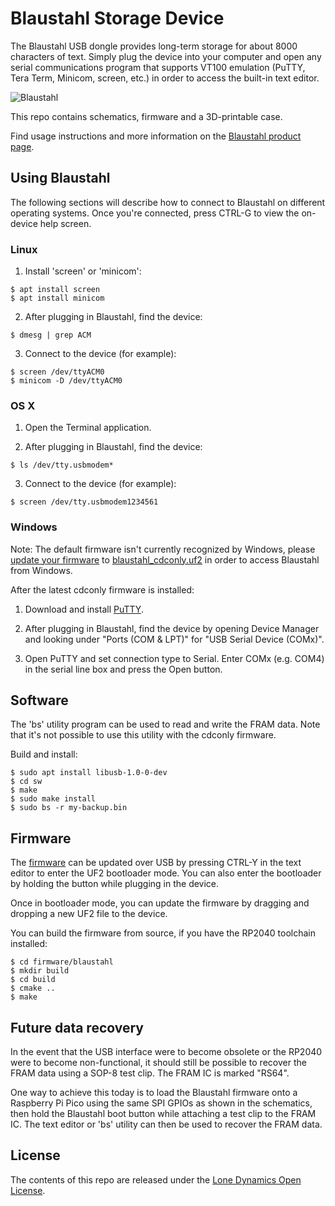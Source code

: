 # Blaustahl Storage Device

The Blaustahl USB dongle provides long-term storage for about 8000 characters of text. Simply plug the device into your computer and open any serial communications program that supports VT100 emulation (PuTTY, Tera Term, Minicom, screen, etc.) in order to access the built-in text editor.

![Blaustahl](https://github.com/machdyne/blaustahl/blob/251dba51e97cc46e1b7918198aa66e48cc741dd9/blaustahl.png)

This repo contains schematics, firmware and a 3D-printable case.

Find usage instructions and more information on the [Blaustahl product page](https://machdyne.com/product/blaustahl-storage-device/).


## Using Blaustahl

The following sections will describe how to connect to Blaustahl on different operating systems. Once you're connected, press CTRL-G to view the on-device help screen.

### Linux

1. Install 'screen' or 'minicom':

```
$ apt install screen
$ apt install minicom
```

2. After plugging in Blaustahl, find the device:

```
$ dmesg | grep ACM
```

3. Connect to the device (for example):

```
$ screen /dev/ttyACM0
$ minicom -D /dev/ttyACM0
```

### OS X

1. Open the Terminal application.

2. After plugging in Blaustahl, find the device:

```
$ ls /dev/tty.usbmodem*
```

3. Connect to the device (for example):

```
$ screen /dev/tty.usbmodem1234561
```

### Windows

Note: The default firmware isn't currently recognized by Windows, please [update your firmware](#firmware) to [blaustahl_cdconly.uf2](firmware) in order to access Blaustahl from Windows.

After the latest cdconly firmware is installed:

1. Download and install [PuTTY](https://www.chiark.greenend.org.uk/~sgtatham/putty/latest.html).

2. After plugging in Blaustahl, find the device by opening Device Manager and looking under "Ports (COM & LPT)" for "USB Serial Device (COMx)".

3. Open PuTTY and set connection type to Serial. Enter COMx (e.g. COM4) in the serial line box and press the Open button.

## Software

The 'bs' utility program can be used to read and write the FRAM data. Note that it's not possible to use this utility with the cdconly firmware.

Build and install:

```
$ sudo apt install libusb-1.0-0-dev
$ cd sw
$ make
$ sudo make install
$ sudo bs -r my-backup.bin
```

## Firmware

The [firmware](firmware) can be updated over USB by pressing CTRL-Y in the text editor to enter the UF2 bootloader mode. You can also enter the bootloader by holding the button while plugging in the device.

Once in bootloader mode, you can update the firmware by dragging and dropping a new UF2 file to the device.

You can build the firmware from source, if you have the RP2040 toolchain installed:

```
$ cd firmware/blaustahl
$ mkdir build
$ cd build
$ cmake ..
$ make
```

## Future data recovery

In the event that the USB interface were to become obsolete or the RP2040 were to become non-functional, it should still be possible to recover the FRAM data using a SOP-8 test clip. The FRAM IC is marked "RS64".

One way to achieve this today is to load the Blaustahl firmware onto a Raspberry Pi Pico using the same SPI GPIOs as shown in the schematics, then hold the Blaustahl boot button while attaching a test clip to the FRAM IC. The text editor or 'bs' utility can then be used to recover the FRAM data.

## License

The contents of this repo are released under the [Lone Dynamics Open License](LICENSE.md).
